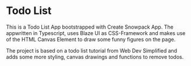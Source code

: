 # Todo List

This is a Todo List App bootstrapped with Create Snowpack App. The appwritten in Typescript, uses Blaze UI as CSS-Framework and makes use of the HTML Canvas Element to draw some funny figures on the page. 

The project is based on a todo list tutorial from Web Dev Simplified and adds some more styling, canvas drawings and functions to remove todos.
